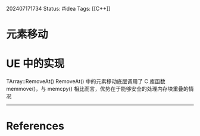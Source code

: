 202407171734
Status: #idea
Tags: [[C++]]
# 元素移动
# UE 中的实现
TArray::RemoveAt()
RemoveAt() 中的元素移动底层调用了 C 库函数 memmove()，与 memcpy() 相比而言，优势在于能够安全的处理内存块重叠的情况

---
# References